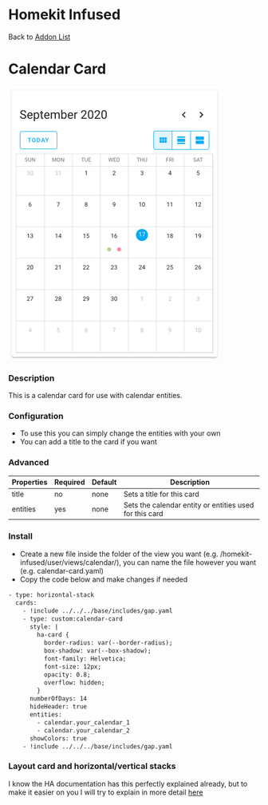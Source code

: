 # Homekit Infused

Back to [Addon List](../addon_list.md)

# Calendar Card
![Homekit Infused](../images/calendar-card.png)

### Description
This is a calendar card for use with calendar entities.

### Configuration
- To use this you can simply change the entities with your own
- You can add a title to the card if you want

### Advanced

| Properties | Required | Default | Description |
|----------------------------------|-------------|----------------------------------|----------------------------------------------------------------------------------------------------------------------------------------------------------------------|
| title | no | none | Sets a title for this card |
| entities | yes | none | Sets the calendar entity or entities used for this card |

### Install
- Create a new file inside the folder of the view you want (e.g. /homekit-infused/user/views/calendar/), you can name the file however you want (e.g. calendar-card.yaml)
- Copy the code below and make changes if needed

```
- type: horizontal-stack
  cards:
    - !include ../../../base/includes/gap.yaml
    - type: custom:calendar-card
      style: |
        ha-card {
          border-radius: var(--border-radius);
          box-shadow: var(--box-shadow);
          font-family: Helvetica;
          font-size: 12px;
          opacity: 0.8;
          overflow: hidden;
        }
      numberOfDays: 14
      hideHeader: true
      entities:
        - calendar.your_calendar_1
        - calendar.your_calendar_2
      showColors: true
    - !include ../../../base/includes/gap.yaml  
```

### Layout card and horizontal/vertical stacks
I know the HA documentation has this perfectly explained already, but to make it easier on you I will try to explain in more detail [here](../addons/stacks.md)

